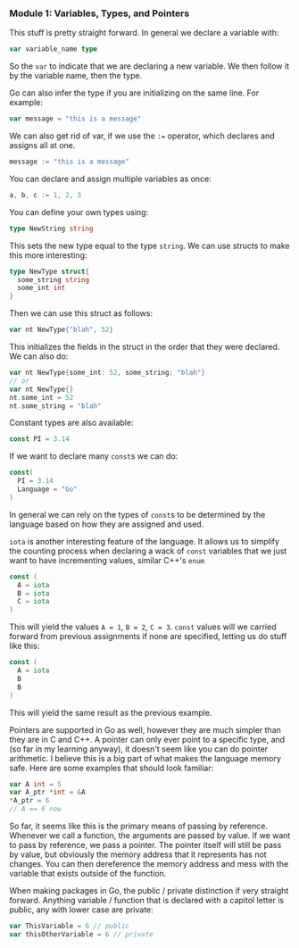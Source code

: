 ### Module 1: Variables, Types, and Pointers

This stuff is pretty straight forward. In general we declare a variable with:
```go
var variable_name type
```
So the `var` to indicate that we are declaring a new variable. We then follow it by the variable name, then the type.

Go can also infer the type if you are initializing on the same line. For example:
```go
var message = "this is a message"
```

We can also get rid of var, if we use the `:=` operator, which declares and assigns all at one.
```go
message := "this is a message"
```

You can declare and assign multiple variables as once:
```go
a, b, c := 1, 2, 3
```

You can define your own types using:
```go
type NewString string
```

This sets the new type equal to the type `string`. We can use structs to make this more interesting:
```go
type NewType struct{
  some_string string
  some_int int
}
```

Then we can use this struct as follows:
```go
var nt NewType{"blah", 52}
```

This initializes the fields in the struct in the order that they were declared. We can also do:
```go
var nt NewType{some_int: 52, some_string: "blah"}
// or
var nt NewType{}
nt.some_int = 52
nt.some_string = "blah"
```

Constant types are also available:
```go
const PI = 3.14
```

If we want to declare many `const`s we can do:
```go
const(
  PI = 3.14
  Language = "Go"
)
```

In general we can rely on the types of `const`s to be determined by the language based on how they are assigned and used.

`iota` is another interesting feature of the language. It allows us to simplify the counting process when declaring a wack of `const` variables that we just want to have incrementing values, similar C++'s `enum`
```go
const (
  A = iota
  B = iota
  C = iota
)
```
This will yield the values `A = 1`, `B = 2`, `C = 3`. `const` values will we carried forward from previous assignments if none are specified, letting us do stuff like this:
```go
const (
  A = iota
  B
  B
)
```
This will yield the same result as the previous example.

Pointers are supported in Go as well, however they are much simpler than they are in C and C++. A pointer can only ever point to a specific type, and (so far in my learning anyway), it doesn't seem like you can do pointer arithmetic. I believe this is a big part of what makes the language memory safe. Here are some examples that should look familiar:
```go
var A int = 5
var A_ptr *int = &A
*A_ptr = 6
// A == 6 now
```
So far, it seems like this is the primary means of passing by reference. Whenever we call a function, the arguments are passed by value. If we want to pass by reference, we pass a pointer. The pointer itself will still be pass by value, but obviously the memory address that it represents has not changes. You can then dereference the memory address and mess with the variable that exists outside of the function.

When making packages in Go, the public / private distinction if very straight forward. Anything variable / function that is declared with a capitol letter is public, any with lower case are private:
```go
var ThisVariable = 6 // public
var thisOtherVariable = 6 // private
```
